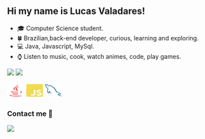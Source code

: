 ## Hi my name is Lucas Valadares!

- :mortar_board: Computer Science student.
- :four_leaf_clover: Brazilian,back-end developer, curious, learning and exploring.
- :computer: Java, Javascript, MySql.
- :watch: Listen to music, cook, watch animes, code, play games.

<div>
  <img height="200em" src="https://github-readme-stats.vercel.app/api?username=Lucasvalada12&show_icons=true&theme=merko"/>
   <img height="200em" src="https://github-readme-stats.vercel.app/api/top-langs/?username=Lucasvalada12&layout=compact&theme=merko"/>
</div>

<div>
  <div style="display: inline_block"><br>
  <img align="center"  height="30" width="40" src="https://raw.githubusercontent.com/devicons/devicon/master/icons/java/java-plain.svg">
  <img align="center"  height="30" width="40" src="https://raw.githubusercontent.com/devicons/devicon/master/icons/javascript/javascript-plain.svg">
  <img align="center"  height="30" width="40" src="https://raw.githubusercontent.com/devicons/devicon/master/icons/mysql/mysql-plain.svg">
</div>
</div>

##
### Contact me :speech_balloon:
<a href="https://www.linkedin.com/in/lucas-valadares-1528b2249/">
<img src="https://img.shields.io/badge/linkedin-%230077B5.svg?&style=for-the-badge&logo=linkedin&logoColor=white"></a> 
